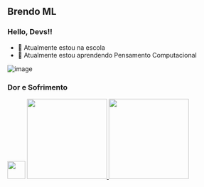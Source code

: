 ## Brendo ML
### Hello, Devs!!
- 🔭 Atualmente estou na escola
- 🌱 Atualmente estou aprendendo Pensamento Computacional 


![image](https://user-images.githubusercontent.com/103517975/164030496-14692da2-f32a-4e08-b6a4-5eb81a1d3615.png)

  ### Dor e Sofrimento
  
<img src="https://cdn.jsdelivr.net/gh/devicons/devicon/icons/git/git-original.svg" width="40" height="40"/>

            
<a href="https://github.com/seu-usuário-aqui">
<img height="180em" src="https://github-readme-stats.vercel.app/api/top-langs/?username=brendoceja1A&layout=compact&langs_count=7&theme=dracula"/>
<img height="180em" src="https://github-readme-stats.vercel.app/api?username=brendoceja1A&show_icons=true&theme=dracula&include_all_commits=true&count_private=true"/>
</div>
